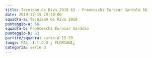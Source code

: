 ```yaml
---
title: Tecnisan Gs Riva 2018 63 - Franceschi Eurocar Gardolo 56
date: 2019-12-15 20:30:00
squadra-a: Tecnisan Gs Riva 2018
punteggio-a: 56
squadra-b: Franceschi Eurocar Gardolo
punteggio-b: 63
partite/squadra: serie-d-19-20
luogo: PAL. I.T.C.G ¿ FLORIANI¿
categoria: serie d
---
```

